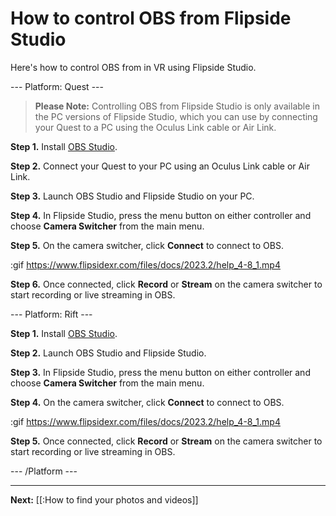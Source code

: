 # How to control OBS from Flipside Studio

Here's how to control OBS from in VR using Flipside Studio.

--- Platform: Quest ---

> **Please Note:** Controlling OBS from Flipside Studio is only available in the PC versions of Flipside Studio, which you can use by connecting your Quest to a PC using the Oculus Link cable or Air Link.

**Step 1.** Install [OBS Studio](https://obsproject.com/).

**Step 2.** Connect your Quest to your PC using an Oculus Link cable or Air Link.

**Step 3.** Launch OBS Studio and Flipside Studio on your PC.

**Step 4.** In Flipside Studio, press the menu button on either controller and choose **Camera Switcher** from the main menu.

**Step 5.** On the camera switcher, click **Connect** to connect to OBS.

:gif https://www.flipsidexr.com/files/docs/2023.2/help_4-8_1.mp4

**Step 6.** Once connected, click **Record** or **Stream** on the camera switcher to start recording or live streaming in OBS.

--- Platform: Rift ---

**Step 1.** Install [OBS Studio](https://obsproject.com/).

**Step 2.** Launch OBS Studio and Flipside Studio.

**Step 3.** In Flipside Studio, press the menu button on either controller and choose **Camera Switcher** from the main menu.

**Step 4.** On the camera switcher, click **Connect** to connect to OBS.

:gif https://www.flipsidexr.com/files/docs/2023.2/help_4-8_1.mp4

**Step 5.** Once connected, click **Record** or **Stream** on the camera switcher to start recording or live streaming in OBS.

--- /Platform ---

---

**Next:** [[:How to find your photos and videos]]
